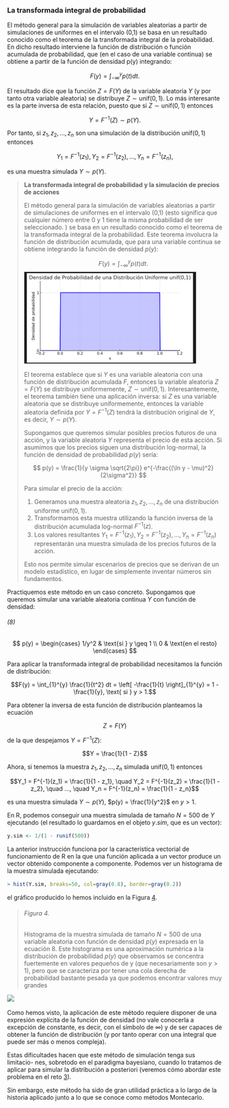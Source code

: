 ### La transformada integral de probabilidad

El método general para la simulación de variables aleatorias a partir de simulaciones de uniformes en el intervalo (0,1) se basa en un resultado conocido como el teorema de la transformada integral de la probabilidad. En dicho resultado interviene la función de distribución o función acumulada de probabilidad, que (en el caso de una variable continua) se obtiene a partir de la función de densidad p(y) integrando:

$$F(y) = \int_{-\infty}^{y} p(t) dt.$$

El resultado dice que la función $Z = F(Y)$ de la variable aleatoria $Y$ (y por tanto otra variable aleatoria) se distribuye $Z \sim \text{unif}(0,1)$. Lo más interesante es la parte inversa de esta relación, puesto que si $Z \sim \text{unif}(0,1)$ entonces

$$Y = F^{-1}(Z) \sim p(Y).$$

Por tanto, si $z_1,z_2,...,z_n$ son una simulación de la distribución $\text{unif}(0,1)$ entonces

$$Y_1 = F^{-1}(z_1), Y_2 = F^{-1}(z_2), ... , Y_n = F^{-1}(z_n),$$

es una muestra simulada $Y \sim p(Y)$.

> **La transformada integral de probabilidad y la simulación de precios de acciones**
>
>El método general para la simulación de variables aleatorias a partir de simulaciones de uniformes en el intervalo (0,1) (esto significa que cualquier número entre 0 y 1 tiene la misma probabilidad de ser seleccionado. ) se basa en un resultado conocido como el teorema de la transformada integral de la probabilidad. Este teorema involucra la función de distribución acumulada, que para una variable continua se obtiene integrando la función de densidad $p(y)$:
>
>$$
>F(y) = \int_{-\infty}^{y} p(t) dt.
>$$
> ![](/img/10.png)
>
>El teorema establece que si $Y$ es una variable aleatoria con una función de distribución acumulada $F$, entonces la variable aleatoria $Z = F(Y)$ se distribuye uniformemente, $Z \sim \text{unif}(0,1)$. Interesantemente, el teorema también tiene una aplicación inversa: si $Z$ es una variable aleatoria que se distribuye uniformemente, entonces la variable aleatoria definida por $Y = F^{-1}(Z)$ tendrá la distribución original de $Y$, es decir, $Y \sim p(Y)$.
>
>Supongamos que queremos simular posibles precios futuros de una acción, y la variable aleatoria $Y$ representa el precio de esta acción. Si asumimos que los precios siguen una distribución log-normal, la función de densidad de probabilidad $p(y)$ sería:
>
>$$
>p(y) = \frac{1}{y \sigma \sqrt{2\pi}} e^{-\frac{(\ln y - \mu)^2}{2\sigma^2}}
>$$
>
>Para simular el precio de la acción:
>
>1. Generamos una muestra aleatoria $z_1, z_2, ..., z_n$ de una distribución uniforme $\text{unif}(0,1)$.
>2. Transformamos esta muestra utilizando la función inversa de la distribución acumulada log-normal $F^{-1}(z)$.
>3. Los valores resultantes $Y_1 = F^{-1}(z_1), Y_2 = F^{-1}(z_2), ..., Y_n = F^{-1}(z_n)$ representarán una muestra simulada de los precios futuros de la acción.
>
>Esto nos permite simular escenarios de precios que se derivan de un modelo estadístico, en lugar de simplemente inventar números sin fundamentos.


Practiquemos este método en un caso concreto. Supongamos que queremos simular una variable aleatoria continua $Y$ con función de densidad:

###### (8)

$$
p(y) = \begin{cases} 
1/y^2 & \text{si } y \geq 1 \\
0 & \text{en el resto}
\end{cases}
$$

Para aplicar la transformada integral de probabilidad necesitamos la función de distribución:

$$F(y) = \int_{1}^{y} \frac{1}{t^2} dt = \left[ -\frac{1}{t} \right]_{1}^{y} = 1 - \frac{1}{y}, \text{ si } y > 1.$$

Para obtener la inversa de esta función de distribución planteamos la ecuación

$$Z = F(Y)$$

de la que despejamos $Y = F^{-1}(Z):$

$$Y = \frac{1}{1 - Z}$$

Ahora, si tenemos la muestra $z_1,z_2,...,z_n$ simulada $\text{unif}(0,1)$ entonces

$$Y_1 = F^{-1}(z_1) = \frac{1}{1 - z_1}, \quad Y_2 = F^{-1}(z_2) = \frac{1}{1 - z_2}, \quad ..., \quad Y_n = F^{-1}(z_n) = \frac{1}{1 - z_n}$$

es una muestra simulada $Y \sim p(Y)$, $p(y) = \frac{1}{y^2}$ en $y > 1$.

En R, podemos conseguir una muestra simulada de tamaño $N = 500$ de $Y$ ejecutando (el resultado lo guardamos en el objeto $y.sim$, que es un vector):

```r
y.sim <- 1/(1 - runif(500))
```

La anterior instrucción funciona por la característica vectorial de funcionamiento de R en la que una función aplicada a un vector produce un vector obtenido componente a componente. Podemos ver un histograma de la muestra simulada ejecutando:

```r
> hist(Y.sim, breaks=50, col=gray(0.8), border=gray(0.2))
```

el gráfico producido lo hemos incluido en la Figura [4]().

> ###### Figura 4.  
> Histograma de la muestra simulada de tamaño $N = 500$ de una variable aleatoria con función de densidad $p(y)$ expresada en la ecuación 8. Este histograma es una aproximación numérica a la distribución de probabilidad $p(y)$ que observamos se concentra fuertemente en valores pequeños de y (que necesariamente son $y > 1$), pero que se caracteriza por tener una cola derecha de probabilidad bastante pesada ya que podemos encontrar valores muy grandes


![](../img/6.png)

Como hemos visto, la aplicación de este método requiere disponer de una expresión explícita de la función de densidad (no vale conocerla a excepción de constante, es decir, con el símbolo de $\infty$) y de ser capaces de obtener la función de distribución (y por tanto operar con una integral que puede ser más o menos compleja).

Estas dificultades hacen que este método de simulación tenga sus limitacio- nes, sobretodo en el paradigma bayesiano, cuando lo tratamos de aplicar para simular la distribución a posteriori (veremos cómo abordar este problema en el reto [3]()).

Sin embargo, este método ha sido de gran utilidad práctica a lo largo de la historia aplicado junto a lo que se conoce como métodos Montecarlo.

